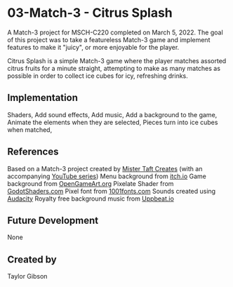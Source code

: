 # 03-Match-3 - Citrus Splash
A Match-3 project for MSCH-C220 completed on March 5, 2022. The goal of this project was to take a featureless Match-3 game and implement features to make it "juicy", or more enjoyable for the player.

Citrus Splash is a simple Match-3 game where the player matches assorted citrus fruits for a minute straight, attempting to make as many matches as possible in order to collect ice cubes for icy, refreshing drinks.

## Implementation
Shaders, 
Add sound effects, 
Add music, 
Add a background to the game, 
Animate the elements when they are selected, 
Pieces turn into ice cubes when matched, 


## References
Based on a Match-3 project created by [Mister Taft Creates](https://github.com/mistertaftcreates/Godot_match_3) (with an accompanying [YouTube series](https://www.youtube.com/playlist?list=PL4vbr3u7UKWqwQlvwvgNcgDL1p_3hcNn2))
Menu background from [itch.io](https://cartooncoffee.itch.io/sunnycloud)
Game background from [OpenGameArt.org](https://opengameart.org/content/sunny-background)
Pixelate Shader from [GodotShaders.com](https://godotshaders.com/shader/pixelate/)
Pixel font from [1001fonts.com](https://www.1001fonts.com/pixel-fonts.html)
Sounds created using [Audacity](https://www.audacityteam.org)
Royalty free background music from [Uppbeat.io](https://uppbeat.io/browse/music/gaming)

## Future Development
None

## Created by
Taylor Gibson

